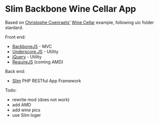 # Slim Backbone Wine Cellar App

Based on [Christophe Coenraets'](http://coenraets.org/blog/) [Wine Cellar](http://coenraets.org/blog/2011/12/backbone-js-wine-cellar-tutorial-part-1-getting-started/) example, following uic folder stardard.

Front end:

  * [BackboneJS](http://backbonejs.org/) - MVC
  * [Underscore.JS](http://underscorejs.org/) - Utility
  * [jQuery](http://jquery.com/) - Utility
  * [RequireJS](http://requirejs.org/) (coming AMD)

Back end:
  * [Slim](http://slimframework.com/) PHP RESTful App Framework

Todo:

  - rewrite mod (does not work)
  - add AMD
  - add wine pics
  - use Slim loger